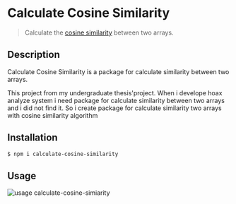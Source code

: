 Calculate Cosine Similarity
===
> Calculate the [cosine similarity](http://en.wikipedia.org/wiki/Cosine_similarity) between two arrays.

## Description

Calculate Cosine Similarity is a package for calculate similarity between two arrays.

This project from my undergraduate thesis'project. When i develope hoax analyze system i need package for calculate similarity between two arrays and i did not find it. So i create package for calculate similarity two arrays with cosine similarity algorithm

## Installation

``` bash
$ npm i calculate-cosine-similarity
```

## Usage

![usage calculate-cosine-simiarity](https://user-images.githubusercontent.com/20862187/39086845-a5a7170e-45c2-11e8-9b04-f0b84c028a2f.png)
